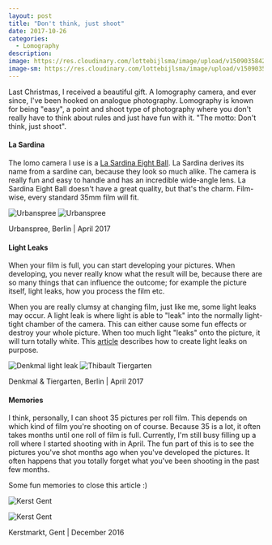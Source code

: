 ```yaml
---
layout: post
title: "Don't think, just shoot"
date: 2017-10-26
categories:
  - Lomography
description:
image: https://res.cloudinary.com/lottebijlsma/image/upload/v1509035842/Blog/Berlin%20Lomography/thib-gent.jpg
image-sm: https://res.cloudinary.com/lottebijlsma/image/upload/v1509035842/Blog/Berlin%20Lomography/thib-gent.jpg
---
```

Last Christmas, I received a beautiful gift. A lomography camera, and ever since, I've been hooked on analogue photography. Lomography is known for being "easy", a point and shoot type of photography where you don't really have to think about rules and just have fun with it. "The motto: Don't think, just shoot".


#### La Sardina

The lomo camera I use is a [La Sardina Eight Ball](https://www.bhphotovideo.com/images/images2500x2500/Lomography_368_La_Sardina_Ball_904766.jpg). La Sardina derives its name from a sardine can, because they look so much alike. The camera is really fun and easy to handle and has an incredible wide-angle lens. La Sardina Eight Ball doesn't have a great quality, but that's the charm. Film-wise, every standard 35mm film will fit.


![Urbanspree](https://res.cloudinary.com/lottebijlsma/image/upload/c_scale,h_800/v1507374570/Blog/Berlin%20Lomography/urbanspree-2.jpg)
![Urbanspree](https://res.cloudinary.com/lottebijlsma/image/upload/c_scale,h_800/v1507374567/Blog/Berlin%20Lomography/thib-urbanspree.jpg)
<figcaption>Urbanspree, Berlin | April 2017</figcaption>

#### Light Leaks

When your film is full, you can start developing your pictures. When developing, you never really know what the result will be, because there are so many things that can influence the outcome; for example the picture itself, light leaks, how you process the film etc.

When you are really clumsy at changing film, just like me, some light leaks may occur. A light leak is where light is able to "leak" into the normally light-tight chamber of the camera. This can either cause some fun effects or destroy your whole picture. When too much light "leaks" onto the picture, it will turn totally white. This [article](https://www.lomography.com/magazine/260270-creating-light-leaks-the-analogue-way) describes how to create light leaks on purpose.

![Denkmal light leak](https://res.cloudinary.com/lottebijlsma/image/upload/c_scale,h_800/v1507374566/Blog/Berlin%20Lomography/denkmal.jpg)
![Thibault Tiergarten](https://res.cloudinary.com/lottebijlsma/image/upload/c_scale,h_800/v1507374568/Blog/Berlin%20Lomography/thib-park.jpg)
<figcaption>Denkmal & Tiergarten, Berlin | April 2017</figcaption>

#### Memories

I think, personally, I can shoot 35 pictures per roll film. This depends on which kind of film you're shooting on of course. Because 35 is a lot, it often takes months until one roll of film is full. Currently, I'm still busy filling up a roll where I started shooting with in April. The fun part of this is to see the pictures you've shot months ago when you've developed the pictures. It often happens that you totally forget what you've been shooting in the past few months.

Some fun memories to close this article :)


![Kerst Gent](https://res.cloudinary.com/lottebijlsma/image/upload/c_scale,h_800/v1509035843/Blog/Berlin%20Lomography/gentse-feesten-2.jpg)

![Kerst Gent](https://res.cloudinary.com/lottebijlsma/image/upload/c_scale,h_800/v1509035842/Blog/Berlin%20Lomography/pa-ma-gent.jpg)
<figcaption>Kerstmarkt, Gent | December 2016</figcaption>
